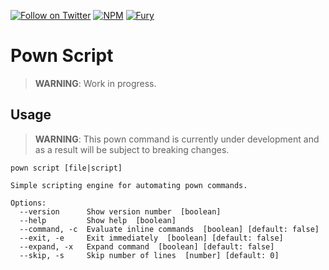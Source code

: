 [![Follow on Twitter](https://img.shields.io/twitter/follow/pownjs.svg?logo=twitter)](https://twitter.com/pownjs)
[![NPM](https://img.shields.io/npm/v/@pown/script.svg)](https://www.npmjs.com/package/@pown/script)
[![Fury](https://img.shields.io/badge/version-2x%20Fury-red.svg)](https://github.com/pownjs/lobby)

# Pown Script 

> **WARNING**: Work in progress.

## Usage

> **WARNING**: This pown command is currently under development and as a result will be subject to breaking changes.

```
pown script [file|script]

Simple scripting engine for automating pown commands.

Options:
  --version      Show version number  [boolean]
  --help         Show help  [boolean]
  --command, -c  Evaluate inline commands  [boolean] [default: false]
  --exit, -e     Exit immediately  [boolean] [default: false]
  --expand, -x   Expand command  [boolean] [default: false]
  --skip, -s     Skip number of lines  [number] [default: 0]
```
